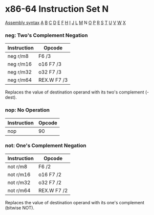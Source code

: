 x86-64 Instruction Set N
========================

[Assembly syntax](AssemblyX64.md)
[A](AssemblyX64A.md) [B](AssemblyX64B.md) [C](AssemblyX64C.md)
[D](AssemblyX64D.md) [E](AssemblyX64E.md) [F](AssemblyX64F.md)
[H](AssemblyX64H.md) [I](AssemblyX64I.md) [J](AssemblyX64J.md)
[L](AssemblyX64L.md) [M](AssemblyX64M.md) N
[O](AssemblyX64O.md) [P](AssemblyX64P.md) [R](AssemblyX64R.md)
[S](AssemblyX64S.md) [T](AssemblyX64T.md) [U](AssemblyX64U.md)
[V](AssemblyX64V.md) [W](AssemblyX64W.md) [X](AssemblyX64X.md)

### neg: Two's Complement Negation

| Instruction | Opcode      |
| ----------- | ----------- |
| neg r/m8    | F6 /3       |
| neg r/m16   | o16 F7 /3   |
| neg r/m32   | o32 F7 /3   |
| neg r/m64   | REX.W F7 /3 |

Replaces the value of destination operand with its two's complement (-dest).

### nop: No Operation

| Instruction | Opcode |
| ----------- | ------ |
| nop         | 90     |

### not: One's Complement Negation

| Instruction | Opcode      |
| ----------- | ----------- |
| not r/m8    | F6 /2       |
| not r/m16   | o16 F7 /2   |
| not r/m32   | o32 F7 /2   |
| not r/m64   | REX.W F7 /2 |

Replaces the value of destination operand with its one's complement (bitwise NOT).
